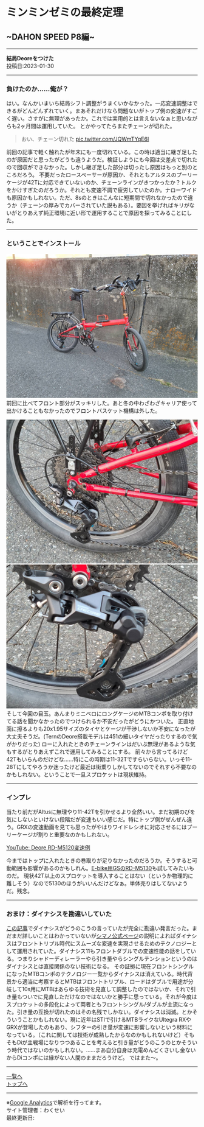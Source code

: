 # ミンミンゼミの最終定理

## ~DAHON SPEED P8編~

---

**結局Deoreをつけた**  
投稿日:2023-01-30

---

### 負けたのか……俺が？

はい。なんかいまいち結局シフト調整がうまくいかなかった。一応変速調整はできるがどんどんずれていく。まあそれだけなら問題ないがトップ側の変速がすごく遅い。さすがに無理があったか。これでは実用的とは言えないなぁと思いながらも2ヶ月間は運用していた。
とかやってたらまたチェーンが切れた。

> おい、チェーン切れた [pic.twitter.com/JQWmTYqE6I](https://twitter.com/ADlGCrQjlnyDKCg/status/1618925123159080960)

前回の記事で軽く触れたが年末にも一度切れている。この時は適当に継ぎ足したのが原因だと思ったがどうも違うようだ。検証しようにも今回は交差点で切れたので回収ができなかった。しかし継ぎ足した部分は切ったし原因はもっと別のところだろう。
不要だったロースペーサーが原因か、それともアルタスのプーリーケージが42Tに対応できていないのか、チェーンラインがきつかったか？トルクをかけすぎたのだろうか。それとも変速不調で疲労していたのか。ナローワイドも原因かもしれない。ただ、8sのときはこんなに短期間で切れなかったので違うか（チェーンの厚みでカバーされていた説もある）。要因を挙げればキリがないがとりあえず純正環境に近い形で運用することで原因を探ってみることにした。

---

### ということでインストール

![P8](/bike/md/P8/images17/150779.jpg)
前回に比べてフロント部分がスッキリした。あと冬の中わざわざキャリア使って出かけることもなかったのでフロントバスケット機構は外した。

![Depre RD-M5120](/bike/md/P8/images17/150610.jpg)
![Depre RD-M5120_2](/bike/md/P8/images17/150781.jpg)
そして今回の目玉。あんまりミニベロにロングケージのMTBコンポを取り付けてる話を聞かなかったのでつけられるか不安だったがどうにかついた。
正直地面に擦るよりも20x1.95サイズのタイヤとケージが干渉しないか不安になったが大丈夫そうだ。(TernのDeore搭載モデルは451の細いタイヤだったりするので気がかりだった)
ローに入れたときのチェーンラインはだいぶ無理があるような気もするがとりあえずこれで運用してみることにする。
前々から言ってるけど42Tもいらんのだけどな……特にこの時期は11-32Tですらいらない。いっそ11-28Tにしてやろうか迷ったけど最近は街乗りしかしてないのでそれすら不要なのかもしれない。ということで一旦スプロケットは現状維持。

---

### インプレ

当たり前だがAltusに無理やり11-42Tを引かせるより全然いい。まだ初期のびを気にしないといけない段階だが変速もいい感じだ。特にトップ側がぜんぜん違う。GRXの変速動画を見ても思ったがやはりワイドレシオに対応させるにはプーリーケージが割りと重要なのかもしれない。

[YouTube: Deore RD-M5120変速例](https://www.youtube.com/embed/7kUxmkuJWNg)

今まではトップに入れたときの巻取りが足りなかったのだろうか。そうすると可動範囲も影響があるのかもしれん。[E-bike用GSのRD-M5130](https://bike.shimano.com/ja-JP/product/component/mtb-e-bike-e8080-series/RD-M5130-GS.html)も試してみたいものだ。
現状42T以上のスプロケットを導入することはない（というか物理的に難しそう）なので5130のほうがいいんだけどなぁ。単体売りはしてないようだ。残念。

---

### おまけ：ダイナシスを勘違いしていた

[この記事](15.html)でダイナシスがどうのこうの言っていたが完全に勘違い発言だった。まだまだ詳しいことはわかっていないが[シマノ公式ページ](https://bike.shimano.com/ja-JP/technologies/component/details/dyna-sys.html)の説明によればダイナシスはフロントトリプル時代にスムーズな変速を実現させるためのテクノロジーとして運用されていた。ダイナシス11もフロントダブルでの変速性能の話をしている。つまりシャドーディレーラーやら引き量やらシングルテンションというのはダイナシスとは直接関係のない技術になる。
その証拠に現在フロントシングルになったMTBコンポのテクノロジー一覧からダイナシスは消えている。時代背景から適当に考察するとMTBはフロントトリプル、ロードはダブルで用途が分岐して10s用にMTBはあらゆる技術を見直して調整したのではないか、それで引き量もついでに見直しただけなのではないかと勝手に思っている。それが今度はスプロケットの多段化によって両者ともフロントシングル/ダブルが主流になった。引き量の互換が切れたのはその名残でしかない。ダイナシスは消滅。とかそういうことかもしれない。現に近年はSTIで引けるMTBライクなUltegra RXやGRXが登場したのもあり、シフターの引き量が変速に影響しないという材料になっている。（これに関しては技術が成熟したからなのかもしれないけど）そもそもDiが主戦場になりつつあることを考えると引き量がどうのこうのとかそういう時代ではないのかもしれない。……まあ自分自身は充電めんどくさいし金ないからDiコンポには縁がない人間のままだろうけど。
ではまた～。

---

[一覧へ](./Link.md)  
[トップへ](/)

---

※[Google Analytics](https://wahoij.github.io/GAPolicy.html)で解析を行ってます。  
サイト管理者：わくせい  
最終更新日:<time id="modify"></time>
